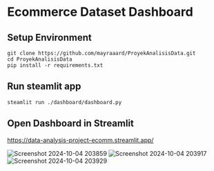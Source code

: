 # Ecommerce Dataset Dashboard

## Setup Environment

```
git clone https://github.com/mayraaard/ProyekAnalisisData.git
cd ProyekAnalisisData
pip install -r requirements.txt
```

## Run steamlit app
```
steamlit run ./dashboard/dashboard.py
```

## Open Dashboard in Streamlit
https://data-analysis-project-ecomm.streamlit.app/

![Screenshot 2024-10-04 203859](https://github.com/user-attachments/assets/56f64199-9368-43da-b140-fac7b7e62ebe)
![Screenshot 2024-10-04 203917](https://github.com/user-attachments/assets/23839e88-d495-4518-bfba-7283c1da7a8e)
![Screenshot 2024-10-04 203929](https://github.com/user-attachments/assets/e83e071f-96d6-466a-ab64-ca13682b5564)


